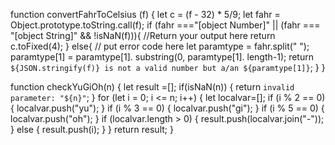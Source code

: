 function convertFahrToCelsius (f) {
  let c = (f - 32) * 5/9;
  let fahr = Object.prototype.toString.call(f);
  if (fahr ==="[object Number]" || (fahr === "[object String]" && !isNaN(f))){
  //Return your output here
     return  c.toFixed(4);
  }
  else{
       // put error code here
       let paramtype = fahr.split(" ");
       paramtype[1] = paramtype[1]. substring(0, paramtype[1]. length-1);
       return `${JSON.stringify(f)} is not a valid number but a/an ${paramtype[1]}`;
  }
}

function checkYuGiOh(n) {
   let result =[];
    if(isNaN(n)) {
    return `invalid parameter: "${n}"`;
    }
    for (let i = 0; i <= n; i++) {
    let localvar=[];
    if (i % 2  == 0) {
     localvar.push("yu");
    }
    if (i % 3  == 0) {
     localvar.push("gi");
    }
    if (i % 5  == 0) {
     localvar.push("oh");
    }
    if (localvar.length > 0) {
      result.push(localvar.join("-"));
    }
    else {
      result.push(i);
    }
    }
      return result;
}
